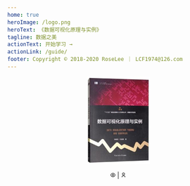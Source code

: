 ```yaml
---
home: true
heroImage: /logo.png
heroText: 《数据可视化原理与实例》
tagline: 数据之美
actionText: 开始学习 →
actionLink: /guide/
footer: Copyright © 2018-2020 RoseLee ｜ LCF1974@126.com
---
```


<p style="text-align:center">
  <a href="http://product.dangdang.com/1290251610.html" target="_blank">
    <img src="/book.jpg" height="200">
  </a>
</p>

<p style="text-align:center">
  <span id="busuanzi_container_site_pv">
  <img src="data:image/svg+xml;base64,PHN2ZyB4bWxucz0iaHR0cDovL3d3dy53My5vcmcvMjAwMC9zdmciIHZpZXdCb3g9IjAgMCAyNCAy%0D%0ANCI+PGc+CiAgICAgICAgPHBhdGggZmlsbD0ibm9uZSIgZD0iTTAgMGgyNHYyNEgweiIvPgogICAg%0D%0AICAgIDxwYXRoIGQ9Ik0xMiAzYzUuMzkyIDAgOS44NzggMy44OCAxMC44MTkgOS0uOTQgNS4xMi01%0D%0ALjQyNyA5LTEwLjgxOSA5LTUuMzkyIDAtOS44NzgtMy44OC0xMC44MTktOUMyLjEyMSA2Ljg4IDYu%0D%0ANjA4IDMgMTIgM3ptMCAxNmE5LjAwNSA5LjAwNSAwIDAgMCA4Ljc3Ny03IDkuMDA1IDkuMDA1IDAg%0D%0AMCAwLTE3LjU1NCAwQTkuMDA1IDkuMDA1IDAgMCAwIDEyIDE5em0wLTIuNWE0LjUgNC41IDAgMSAx%0D%0AIDAtOSA0LjUgNC41IDAgMCAxIDAgOXptMC0yYTIuNSAyLjUgMCAxIDAgMC01IDIuNSAyLjUgMCAw%0D%0AIDAgMCA1eiIvPgogICAgPC9nPgo8L3N2Zz4=" width="12px" alt="访问量" title="访问量">
    <span id="busuanzi_value_site_pv"></span>
  </span>
   | 
  <span id="busuanzi_container_site_uv">
    <img src="data:image/svg+xml;base64,PHN2ZyB4bWxucz0iaHR0cDovL3d3dy53My5vcmcvMjAwMC9zdmciIHZpZXdCb3g9IjAgMCAyNCAy%0D%0ANCI+PGc+CiAgICAgICAgPHBhdGggZmlsbD0ibm9uZSIgZD0iTTAgMGgyNHYyNEgweiIvPgogICAg%0D%0AICAgIDxwYXRoIGQ9Ik00IDIyYTggOCAwIDEgMSAxNiAwaC0yYTYgNiAwIDEgMC0xMiAwSDR6bTgt%0D%0AOWMtMy4zMTUgMC02LTIuNjg1LTYtNnMyLjY4NS02IDYtNiA2IDIuNjg1IDYgNi0yLjY4NSA2LTYg%0D%0ANnptMC0yYzIuMjEgMCA0LTEuNzkgNC00cy0xLjc5LTQtNC00LTQgMS43OS00IDQgMS43OSA0IDQg%0D%0ANHoiLz4KICAgIDwvZz4KPC9zdmc+" width="12px" alt="访客数" title="访客数">
    <span id="busuanzi_value_site_uv"></span>
  </span>
</p>

<script>
export default {
  mounted () {
    const s = document.createElement('script')
    s.type = 'text/javascript'
    s.src = '//busuanzi.ibruce.info/busuanzi/2.3/busuanzi.pure.mini.js'
    document.body.appendChild(s)
  }
}
</script>